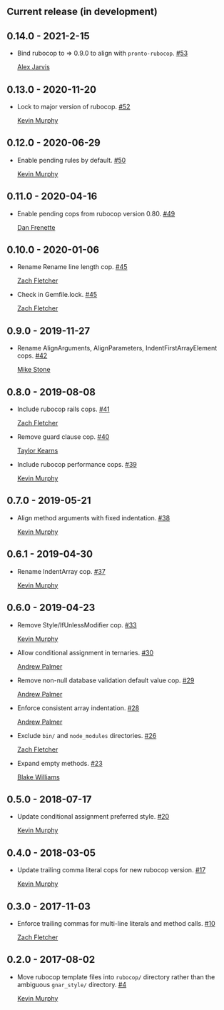 ## Current release (in development)

## 0.14.0 - 2021-2-15

* Bind rubocop to => 0.9.0 to align with `pronto-rubocop`.
  [#53](https://github.com/TheGnarCo/gnar-style/pull/53)

  [Alex Jarvis](https://github.com/alxjrvs)

## 0.13.0 - 2020-11-20

* Lock to major version of rubocop. [#52](https://github.com/TheGnarCo/gnar-style/pull/52)

  [Kevin Murphy](https://github.com/kevin-j-m)

## 0.12.0 - 2020-06-29

* Enable pending rules by default. [#50](https://github.com/TheGnarCo/gnar-style/pull/50)

  [Kevin Murphy](https://github.com/kevin-j-m)

## 0.11.0 - 2020-04-16

* Enable pending cops from rubocop version 0.80. [#49](https://github.com/TheGnarCo/gnar-style/pull/49)

  [Dan Frenette](https://github.com/danfrenette)

## 0.10.0 - 2020-01-06

* Rename Rename line length cop. [#45](https://github.com/TheGnarCo/gnar-style/pull/45)

  [Zach Fletcher](https://github.com/zfletch)

* Check in Gemfile.lock. [#45](https://github.com/TheGnarCo/gnar-style/pull/45)

  [Zach Fletcher](https://github.com/zfletch)

## 0.9.0 - 2019-11-27

* Rename AlignArguments, AlignParameters, IndentFirstArrayElement cops. [#42](https://github.com/TheGnarCo/gnar-style/pull/42)

  [Mike Stone](https://github.com/mikestone14)

## 0.8.0 - 2019-08-08

* Include rubocop rails cops. [#41](https://github.com/TheGnarCo/gnar-style/pull/41)

  [Zach Fletcher](https://github.com/zfletch)

* Remove guard clause cop. [#40](https://github.com/TheGnarCo/gnar-style/pull/40)

  [Taylor Kearns](https://github.com/taylorkearns)

* Include rubocop performance cops. [#39](https://github.com/TheGnarCo/gnar-style/pull/39)

  [Kevin Murphy](https://github.com/kevin-j-m)

## 0.7.0 - 2019-05-21

* Align method arguments with fixed indentation. [#38](https://github.com/TheGnarCo/gnar-style/pull/38)

  [Kevin Murphy](https://github.com/kevin-j-m)

## 0.6.1 - 2019-04-30

* Rename IndentArray cop. [#37](https://github.com/TheGnarCo/gnar-style/pull/37)

  [Kevin Murphy](https://github.com/kevin-j-m)

## 0.6.0 - 2019-04-23

* Remove Style/IfUnlessModifier cop. [#33](https://github.com/TheGnarCo/gnar-style/pull/33)

  [Kevin Murphy](https://github.com/kevin-j-m)

* Allow conditional assignment in ternaries. [#30](https://github.com/TheGnarCo/gnar-style/pull/30)

  [Andrew Palmer](https://github.com/apalmer0)

* Remove non-null database validation default value cop. [#29](https://github.com/TheGnarCo/gnar-style/pull/29)

  [Andrew Palmer](https://github.com/apalmer0)

* Enforce consistent array indentation. [#28](https://github.com/TheGnarCo/gnar-style/pull/28)

  [Andrew Palmer](https://github.com/apalmer0)

* Exclude `bin/` and `node_modules` directories. [#26](https://github.com/TheGnarCo/gnar-style/pull/26)

  [Zach Fletcher](https://github.com/zfletch)

* Expand empty methods. [#23](https://github.com/TheGnarCo/gnar-style/pull/23)

  [Blake Williams](https://github.com/BlakeWilliams)

## 0.5.0 - 2018-07-17

* Update conditional assignment preferred style. [#20](https://github.com/TheGnarCo/gnar-style/pull/20)

  [Kevin Murphy](https://github.com/kevin-j-m)

## 0.4.0 - 2018-03-05

* Update trailing comma literal cops for new rubocop version. [#17](https://github.com/TheGnarCo/gnar-style/pull/17)

  [Kevin Murphy](https://github.com/kevin-j-m)

## 0.3.0 - 2017-11-03

* Enforce trailing commas for multi-line literals and method calls. [#10](https://github.com/TheGnarCo/gnar-style/pull/10)

  [Zach Fletcher](https://github.com/zfletch)

## 0.2.0 - 2017-08-02

* Move rubocop template files into `rubocop/` directory rather than the ambiguous `gnar_style/` directory. [#4](https://github.com/TheGnarCo/gnar-style/pull/4)

  [Kevin Murphy](https://github.com/kevin-j-m)
